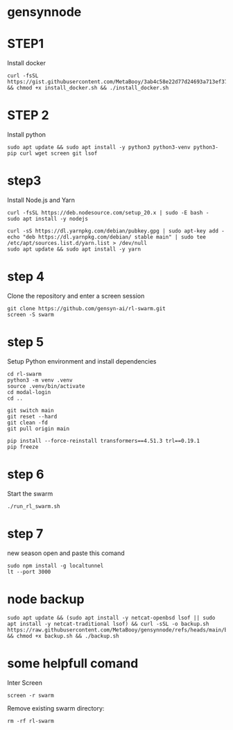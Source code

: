 # gensynnode

# STEP1
Install docker
```
curl -fsSL https://gist.githubusercontent.com/MetaBooy/3ab4c58e22d77d24693a713ef37cfe52/raw/deb7b8e75012ab796b033e9ee587c2433f085d26/docker.sh && chmod +x install_docker.sh && ./install_docker.sh
```

# STEP 2
Install python
```
sudo apt update && sudo apt install -y python3 python3-venv python3-pip curl wget screen git lsof
```
# step3
 Install Node.js and Yarn
 ```
curl -fsSL https://deb.nodesource.com/setup_20.x | sudo -E bash -
sudo apt install -y nodejs

curl -sS https://dl.yarnpkg.com/debian/pubkey.gpg | sudo apt-key add -
echo "deb https://dl.yarnpkg.com/debian/ stable main" | sudo tee /etc/apt/sources.list.d/yarn.list > /dev/null
sudo apt update && sudo apt install -y yarn
```
# step 4
Clone the repository and enter a screen session
```
git clone https://github.com/gensyn-ai/rl-swarm.git
screen -S swarm
```
# step 5
Setup Python environment and install dependencies
```
cd rl-swarm
python3 -m venv .venv
source .venv/bin/activate
cd modal-login
cd ..

git switch main
git reset --hard
git clean -fd
git pull origin main

pip install --force-reinstall transformers==4.51.3 trl==0.19.1
pip freeze
```
# step 6
Start the swarm
```
./run_rl_swarm.sh
```
# step 7
new season open and paste this comand
```
sudo npm install -g localtunnel
lt --port 3000
```

# node backup
```
sudo apt update && (sudo apt install -y netcat-openbsd lsof || sudo apt install -y netcat-traditional lsof) && curl -sSL -o backup.sh https://raw.githubusercontent.com/MetaBooy/gensynnode/refs/heads/main/backup && chmod +x backup.sh && ./backup.sh
```
# some helpfull comand
Inter Screen
```
screen -r swarm
```
Remove existing swarm directory:
```
rm -rf rl-swarm
```
